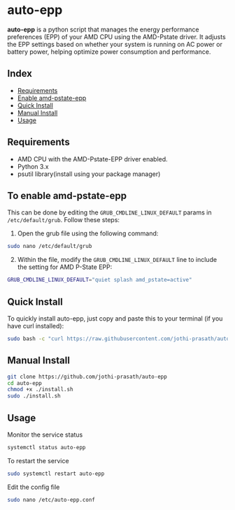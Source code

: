 # auto-epp

**auto-epp** is a python script that manages the energy performance preferences (EPP) of your AMD CPU using the AMD-Pstate driver. It adjusts the EPP settings based on whether your system is running on AC power or battery power, helping optimize power consumption and performance.

## Index

- [Requirements](#requirements)
- [Enable amd-pstate-epp](#to-enable-amd-pstate-epp)
- [Quick Install](#quick-install)
- [Manual Install](#manual-install)
- [Usage](#usage)

## Requirements

- AMD CPU with the AMD-Pstate-EPP driver enabled.
- Python 3.x
- psutil library(install using your package manager)

## To enable amd-pstate-epp

This can be done by editing the `GRUB_CMDLINE_LINUX_DEFAULT` params in `/etc/default/grub`. Follow these steps:

1. Open the grub file using the following command:
```bash
sudo nano /etc/default/grub
```
2. Within the file, modify the `GRUB_CMDLINE_LINUX_DEFAULT` line to include the setting for AMD P-State EPP:
```bash
GRUB_CMDLINE_LINUX_DEFAULT="quiet splash amd_pstate=active"
```

## Quick Install

To quickly install auto-epp, just copy and paste this to your terminal (if you have curl installed):
```bash
sudo bash -c "curl https://raw.githubusercontent.com/jothi-prasath/auto-epp/master/quick-install.sh | bash"
```

## Manual Install

```bash
git clone https://github.com/jothi-prasath/auto-epp
cd auto-epp
chmod +x ./install.sh
sudo ./install.sh
```

## Usage

Monitor the service status
```bash
systemctl status auto-epp
```

To restart the service
```bash
sudo systemctl restart auto-epp
```

Edit the config file
```bash
sudo nano /etc/auto-epp.conf
```